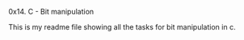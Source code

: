0x14. C - Bit manipulation

This is my readme file showing all the tasks for bit manipulation in c.
